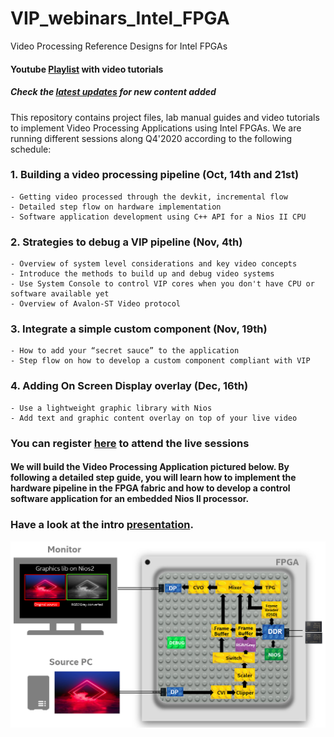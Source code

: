 # VIP_webinars_Intel_FPGA
Video Processing Reference Designs for Intel FPGAs

#### Youtube [Playlist](https://www.youtube.com/playlist?list=PLHf4H3HslXDAnFMz5SV3j-uSVFe15gr-h) with video tutorials 

##### Check the [latest updates](https://github.com/perezfra/VIP_webinars_Intel_FPGA/blob/main/Latest_updates.md) for new content added

This repository contains project files, lab manual guides and video tutorials to implement Video Processing Applications using Intel FPGAs.
We are running different sessions along Q4'2020 according to the following schedule:

### 1.  Building a video processing pipeline (Oct, 14th and 21st)
    - Getting video processed through the devkit, incremental flow
    - Detailed step flow on hardware implementation
    - Software application development using C++ API for a Nios II CPU    

### 2.  Strategies to debug a VIP pipeline (Nov, 4th)
    - Overview of system level considerations and key video concepts
    - Introduce the methods to build up and debug video systems
    - Use System Console to control VIP cores when you don't have CPU or software available yet
    - Overview of Avalon-ST Video protocol  

### 3.  Integrate a simple custom component (Nov, 19th)        
    - How to add your “secret sauce” to the application
    - Step flow on how to develop a custom component compliant with VIP

### 4.  Adding On Screen Display overlay (Dec, 16th)
    - Use a lightweight graphic library with Nios 
    - Add text and graphic content overlay on top of your live video

### You can register [here](https://webinar.intel.com/PSGVideoIPWebQ420-REG) to attend the live sessions

#### We will build the Video Processing Application pictured below. By following a detailed step guide, you will learn how to implement the hardware pipeline in the FPGA fabric and how to develop a control software application for an embedded Nios II processor.

### Have a look at the intro [presentation](https://github.com/perezfra/VIP_webinars_Intel_FPGA/blob/main/VIP_webinars_intro.pdf).

<img src="https://github.com/perezfra/VIP_webinars_Intel_FPGA/blob/main/VIP_webinars_final.png">

